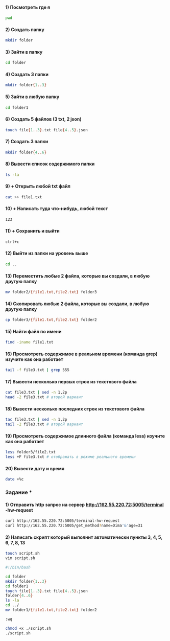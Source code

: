 #### 1) Посмотреть где я
```bash
pwd
```

#### 2) Создать папку
```bash
mkdir folder
```

#### 3) Зайти в папку
```bash
cd folder
```

#### 4) Создать 3 папки
```bash
mkdir folder{1..3}
```

#### 5) Зайти в любую папку
```bash
cd folder1
```

#### 6) Создать 5 файлов (3 txt, 2 json)
```bash
touch file{1..3}.txt file{4..5}.json
```

#### 7) Создать 3 папки
```bash
mkdir folder{4..6}
```

#### 8) Вывести список содержимого папки
```bash
ls -la
```

#### 9) + Открыть любой txt файл
```bash
cat >> file1.txt
```

#### 10) + Написать туда что-нибудь, любой текст
```bash
123
```

#### 11) + Сохранить и выйти
```bash
ctrl+c
```

#### 12) Выйти из папки на уровень выше
```bash
cd ..
```

#### 13) Переместить любые 2 файла, которые вы создали, в любую другую папку
```bash
mv folder2/{file1.txt,file2.txt} folder3
```

#### 14) Скопировать любые 2 файла, которые вы создали, в любую другую папку
```bash
cp folder3/{file1.txt,file2.txt} folder2
```

#### 15) Найти файл по имени
```bash
find -iname file1.txt
```

#### 16) Просмотреть содержимое в реальном времени (команда grep) изучите как она работает
```bash
tail -f file3.txt | grep 555
```

#### 17) Вывести несколько первых строк из текстового файла
```bash
cat file3.txt | sed -n 1,2p
head -2 file3.txt # второй вариант
```

#### 18) Вывести несколько последних строк из текстового файла
```bash
tac file3.txt | sed -n 1,2p
tail -2 file3.txt # второй вариант
```

#### 19) Просмотреть содержимое длинного файла (команда less) изучите как она работает
```bash
less folder3/file2.txt
less +F file3.txt # отображать в режиме реального времени
```

#### 20) Вывести дату и время
```bash
date +%c
```

### Задание *
#### 1) Отправить http запрос на сервер http://162.55.220.72:5005/terminal -hw-request
```bash
curl http://162.55.220.72:5005/terminal-hw-request
curl http://162.55.220.72:5005/get_method?name=Dima'&'age=31
```

#### 2) Написать скрипт который выполнит автоматически пункты 3, 4, 5, 6, 7, 8, 13
```bash
touch script.sh
vim script.sh
```
```bash
#!/bin/bash

cd folder
mkdir folder{1..3}
cd folder1
touch file{1..3}.txt file{4..5}.json
folder{4..6}
ls -la
cd ../
mv folder1/{file1.txt,file2.txt} folder2

:wq
```
```bash
chmod +x ./script.sh
./script.sh
```
